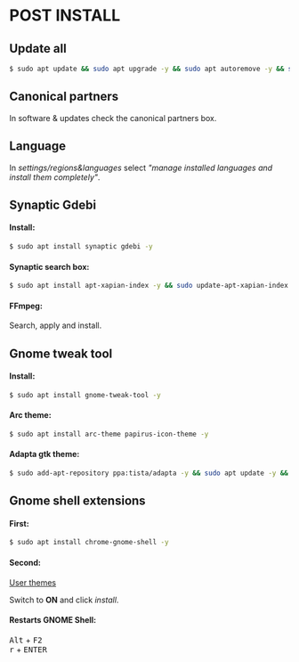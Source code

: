 # POST INSTALL
## Update all

```sh
$ sudo apt update && sudo apt upgrade -y && sudo apt autoremove -y && sudo apt install -f -y && sudo apt auto-clean -y
```

## Canonical partners

In software & updates check the canonical partners box.

## Language

In *settings/regions&languages* select *"manage installed languages and install them completely"*.

## Synaptic Gdebi
#### Install:

```sh
$ sudo apt install synaptic gdebi -y
```

#### Synaptic search box:

```sh
$ sudo apt install apt-xapian-index -y && sudo update-apt-xapian-index -vf
```

#### FFmpeg:

Search, apply and install.

## Gnome tweak tool
#### Install:

```sh
$ sudo apt install gnome-tweak-tool -y
```

#### Arc theme:

```sh
$ sudo apt install arc-theme papirus-icon-theme -y
```

#### Adapta gtk theme:

```sh
$ sudo add-apt-repository ppa:tista/adapta -y && sudo apt update -y && sudo apt install adapta-gtk-theme -y
```

## Gnome shell extensions
#### First:

```sh
$ sudo apt install chrome-gnome-shell -y
```

#### Second:

[User themes](https://extensions.gnome.org/extension/19/user-themes/)

Switch to **ON** and click *install*.

#### Restarts GNOME Shell:
<kbd>Alt</kbd> + <kbd>F2</kbd><br>
<kbd>r</kbd> + <kbd>ENTER</kbd>